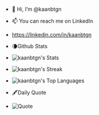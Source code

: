 - 👋 Hi, I’m @kaanbtgn
- 📫 You can reach me on LinkedIn
- https://linkedin.com/in/kaanbtgn
  
- 🌘Github Stats

  
- ![kaanbtgn's Stats](https://github-readme-stats.vercel.app/api?username=kaanbtgn&theme=cobalt&show_icons=true&hide_border=true&count_private=true)
- ![kaanbtgn's Streak](https://github-readme-streak-stats.herokuapp.com/?user=kaanbtgn&theme=dracula&hide_border=true)
- ![kaanbtgn's Top Languages](https://github-readme-stats.vercel.app/api/top-langs/?username=kaanbtgn&theme=tokyonight&show_icons=true&hide_border=true&layout=compact)
  
- 🖋️Daily Quote
  
- ![Quote](https://github-readme-quotes-bay.vercel.app/quote?theme=dracula&layout=socrates&font=Redressed)
<!---
kaanbtgn/kaanbtgn is a ✨ special ✨ repository because its `README.md` (this file) appears on your GitHub profile.
You can click the Preview link to take a look at your changes.
--->
